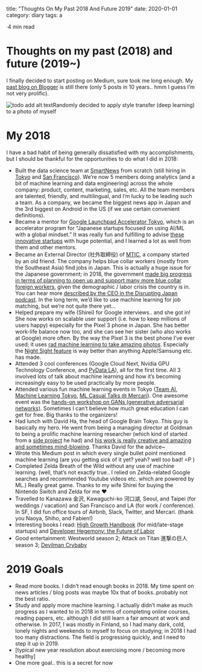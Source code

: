 title: "Thoughts On My Past 2018 And Future 2019"
date: 2020-01-01
category: diary
tags: a




·4 min read

Thoughts on my past (2018) and future (2019~)
=============================================

I finally decided to start posting on Medium, sure took me long enough. My [past blog on Blogger](http://peacej2.blogspot.com/) is still there (only 5 posts in 10 years.. hmm I guess I’m not very prolific).

![todo add alt text](https://miro.medium.com/max/20000/1*aG461LzFzge8h3JSP1laXQ.jpeg)Randomly decided to apply style transfer (deep learning) to a photo of myself

My 2018
=======

I have a bad habit of being generally dissatisfied with my accomplishments, but I should be thankful for the opportunities to do what I did in 2018:

*   Built the data science team at [SmartNews](https://www.businessinsider.com/smartnews-free-news-app-2018-9) from scratch (still hiring in [Tokyo](https://smartnews.workable.com/j/711F993A53) and [San Francisco](https://smartnews.workable.com/j/D93F58DBBD)). We’re now 5 members doing analytics (and a bit of machine learning and data engineering) across the whole company: product, content, marketing, sales, etc. All the team members are talented, friendly, and multilingual, and I’m lucky to be leading such a team. As a company, we became the biggest news app in Japan and the 3rd biggest on Android in the US (if we use certain convenient definitions).
*   Became a mentor for [Google Launchpad Accelerator Tokyo](https://developers.google.com/programs/launchpad/accelerators/), which is an accelerator program for “Japanese startups focused on using AI/ML with a global mindset.” It was really fun and fulfilling to advise [these innovative startups](https://developers-jp.googleblog.com/2018/11/google-launchpad-accelerator-tokyo7.html) with huge potential, and I learned a lot as well from them and other mentors.
*   Became an External Director (社外取締役) of [MTIC](http://mtic.co.jp), a company started by an old friend. The company helps blue collar workers (mostly from the Southeast Asia) find jobs in Japan. This is actually a huge issue for the Japanese government; in 2018, the government [made big progress in terms of planning to open up and support many more blue collar foreign workers](https://www.reuters.com/article/us-japan-immigration/japan-aims-to-open-door-wider-to-blue-collar-workers-idUSKCN1N703I), given the demographic / labor crisis the country is in. You can hear more [described by the CEO in the Disrupting Japan podcast](http://www.disruptingjapan.com/is-there-finally-a-practical-way-for-foreigners-to-live-in-japan/). In the long term, we’d like to use machine learning for job matching, but we’re not quite there yet…
*   Helped prepare my wife (Shirei) for Google interviews.. and she got in! She now works on scalable user support (i.e. how to keep millions of users happy) especially for the Pixel 3 phone in Japan. She has better work-life balance now too, and she can see her sister (who also works at Google) more often. By the way the Pixel 3 is the best phone I’ve ever used; it uses [rad machine learning to take amazing photos](https://ai.googleblog.com/2018/11/learning-to-predict-depth-on-pixel-3.html). Especially the [Night Sight feature](https://gearpatrol.com/2018/12/06/google-pixel-3-night-sight-review/) is way better than anything Apple/Samsung etc. has made.
*   Attended 3 cool conferences (Google Cloud Next, Nvidia GPU Technology Conference, and [PyData LA](https://www.youtube.com/playlist?list=PLGVZCDnMOq0q1JoiGlc6Mit-lWcK--yRS)), all for the first time. All 3 involved lots of talk about machine learning and how it’s becoming increasingly easy to be used practically by more people.
*   Attended various fun machine learning events in Tokyo ([Team AI](https://www.meetup.com/Machine-Learning-Meetup-by-team-ai/), [Machine Learning Tokyo](https://www.meetup.com/Machine-Learning-Tokyo/), [ML Casual Talks @ Mercari](https://mlct.connpass.com/)). One awesome event was the [hands-on workshop on GANs (generative adversarial networks)](https://machinelearningtokyo.com/2018/06/03/machine-learning-tokyo-gans/). Sometimes I can’t believe how much great education I can get for free. Big thanks to the organizers!
*   Had lunch with David Ha, the head of Google Brain Tokyo. This guy is basically my hero. He went from being a managing director at Goldman to being a prolific machine learning researcher (which kind of started from a [side project](http://blog.otoro.net/2015/12/28/recurrent-net-dreams-up-fake-chinese-characters-in-vector-format-with-tensorflow/) he had) and [his work is really creative and amazing and sometimes mind-blowing](https://arxiv.org/abs/1803.10122). Thanks David for the advice~
*   Wrote this Medium post in which every single bullet point mentioned machine learning (are you getting sick of it yet? yeah? well too bad! =P )
*   Completed Zelda Breath of the Wild without any use of machine learning. (well, that’s not exactly true.. I relied on Zelda-related Google searches and recommended Youtube videos etc. which are powered by ML.) Really great game. Thanks to my wife Shirei for buying the Nintendo Switch and Zelda for me ❤
*   Travelled to Kanazawa 金沢, Kawaguchi-ko 河口湖, Seoul, and Taipei (for weddings / vacation) and San Francisco and LA (for work / conference). In SF, I did fun office tours of Airbnb, Slack, Twitter, and Mercari. (thank you Naoya, Shiho, and Fabien!)
*   Interesting books I read: [High Growth Handbook](https://www.amazon.com/dp/B07DRPGGQ7/ref=dp-kindle-redirect?_encoding=UTF8&btkr=1) (for mid/late-stage startups) and [Developer Hegemony: the Future of Labor](https://www.amazon.com/gp/product/B0722H41SG/)
*   Good entertainment: Westworld season 2; Attack on Titan 進撃の巨人 season 3; [Devilman Crybaby](https://www.netflix.com/title/80174974)

2019 Goals
==========

*   Read more books. I didn’t read enough books in 2018. My time spent on news articles / blog posts was maybe 10x that of books..probably not the best ratio.
*   Study and apply more machine learning. I actually didn’t make as much progress as I wanted to in 2018 in terms of completing online courses, reading papers, etc. although I did still learn a fair amount at work and otherwise. In 2017, I was mostly in Finland, so I had many dark, cold, lonely nights and weekends to myself to focus on studying; in 2018 I had too many distractions. The field is progressing quickly, and I need to step it up in 2019.
*   \[typical new year resolution about exercising more / becoming more healthy\]
*   One more goal.. this is a secret for now